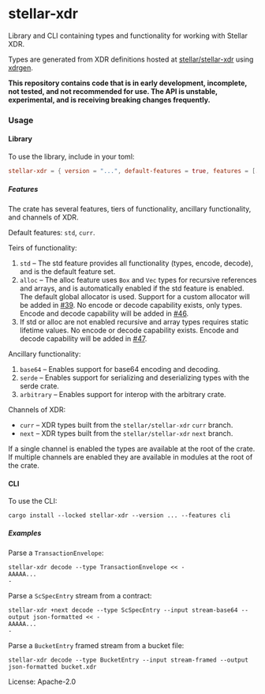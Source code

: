 # stellar-xdr

Library and CLI containing types and functionality for working with Stellar
XDR.

Types are generated from XDR definitions hosted at [stellar/stellar-xdr]
using [xdrgen].

**This repository contains code that is in early development, incomplete,
not tested, and not recommended for use. The API is unstable, experimental,
and is receiving breaking changes frequently.**

[stellar/stellar-xdr]: https://github.com/stellar/stellar-xdr
[xdrgen]: https://github.com/stellar/xdrgen

### Usage

#### Library
To use the library, include in your toml:

```toml
stellar-xdr = { version = "...", default-features = true, features = [...] }
```

##### Features

The crate has several features, tiers of functionality, ancillary
functionality, and channels of XDR.

Default features: `std`, `curr`.

Teirs of functionality:

1. `std` – The std feature provides all functionality (types, encode,
decode), and is the default feature set.
2. `alloc` – The alloc feature uses `Box` and `Vec` types for recursive
references and arrays, and is automatically enabled if the std feature is
enabled. The default global allocator is used. Support for a custom
allocator will be added in [#39]. No encode or decode capability exists,
only types. Encode and decode capability will be added in [#46].
3. If std or alloc are not enabled recursive and array types requires static
lifetime values. No encode or decode capability exists. Encode and decode
capability will be added in [#47].

[#39]: https://github.com/stellar/rs-stellar-xdr/issues/39
[#46]: https://github.com/stellar/rs-stellar-xdr/issues/46
[#47]: https://github.com/stellar/rs-stellar-xdr/issues/47

Ancillary functionality:

1. `base64` – Enables support for base64 encoding and decoding.
2. `serde` – Enables support for serializing and deserializing types with
the serde crate.
3. `arbitrary` – Enables support for interop with the arbitrary crate.

Channels of XDR:

- `curr` – XDR types built from the `stellar/stellar-xdr` `curr` branch.
- `next` – XDR types built from the `stellar/stellar-xdr` `next` branch.

If a single channel is enabled the types are available at the root of the
crate. If multiple channels are enabled they are available in modules at
the root of the crate.

#### CLI

To use the CLI:

```console
cargo install --locked stellar-xdr --version ... --features cli
```

##### Examples

Parse a `TransactionEnvelope`:
```console
stellar-xdr decode --type TransactionEnvelope << -
AAAAA...
-
```

Parse a `ScSpecEntry` stream from a contract:
```console
stellar-xdr +next decode --type ScSpecEntry --input stream-base64 --output json-formatted << -
AAAAA...
-
```

Parse a `BucketEntry` framed stream from a bucket file:
```console
stellar-xdr decode --type BucketEntry --input stream-framed --output json-formatted bucket.xdr
```

License: Apache-2.0
